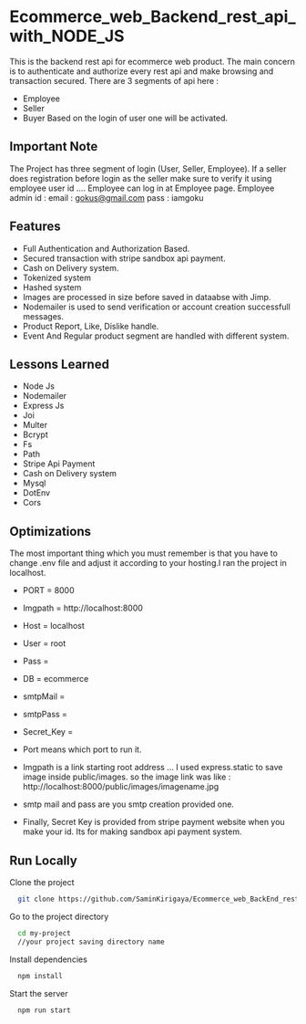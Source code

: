 
# Ecommerce_web_Backend_rest_api_with_NODE_JS

This is the backend rest api for ecommerce web product.
The main concern is to authenticate and authorize every rest api and make browsing and transaction secured.
There are 3 segments of api here :
- Employee
- Seller
- Buyer
Based on the login of user one will be activated.

## Important Note
 The Project has three segment of login (User, Seller, Employee). If a seller does registration before login as the seller make sure to verify it using employee user id .... Employee can log in at Employee page. Employee admin id : email : gokus@gmail.com   pass : iamgoku

## Features

-   Full Authentication and Authorization Based.
-   Secured transaction with stripe sandbox api payment.
-   Cash on Delivery system.
-   Tokenized system
-   Hashed system
-   Images are processed in size before saved in dataabse with Jimp.
-   Nodemailer is used to send verification or account creation successfull messages.
-  Product Report, Like, Dislike handle. 
-   Event And Regular product segment   are handled with different system.
 
## Lessons Learned

-   Node Js
- Nodemailer
- Express Js
- Joi
-   Multer
-   Bcrypt
-   Fs
-   Path
-   Stripe Api Payment
-   Cash on Delivery system
- Mysql
-   DotEnv
- Cors


## Optimizations

The most important thing which you must remember is that you have to change .env file and adjust it according to your hosting.I ran the project in localhost.

- PORT = 8000
- Imgpath = http://localhost:8000
- Host = localhost
- User = root
- Pass = 
- DB = ecommerce
- smtpMail = 
- smtpPass = 
- Secret_Key = 


-   Port means which port to run it.
-   Imgpath is a link starting root address ... I used express.static to save image inside public/images.
so the image link was like :
http://localhost:8000/public/images/imagename.jpg


-   smtp mail and pass are you smtp creation provided one.

-   Finally, Secret Key is provided from    stripe payment website when you make your id. Its for making sandbox api payment system.

## Run Locally

Clone the project

```bash
  git clone https://github.com/SaminKirigaya/Ecommerce_web_BackEnd_rest_api_with_NODE_JS.git

```

Go to the project directory

```bash
  cd my-project
  //your project saving directory name
```

Install dependencies

```bash
  npm install
```

Start the server

```bash
  npm run start
```

